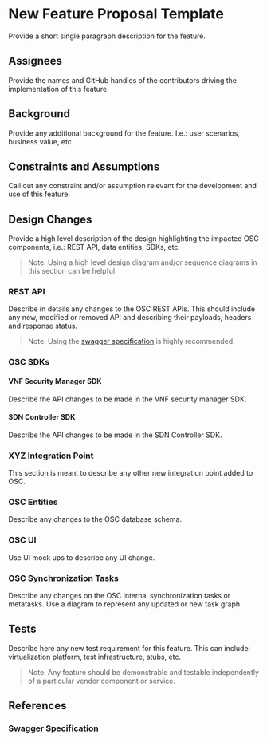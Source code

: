 # New Feature Proposal Template
Provide a short single paragraph description for the feature. 

## Assignees
Provide the names and GitHub handles of the contributors driving the implementation of this feature.

## Background
Provide any additional background for the feature. I.e.: user scenarios, business value, etc.

## Constraints and Assumptions
Call out any constraint and/or assumption relevant for the development and use of this feature. 

## Design Changes
Provide a high level description of the design highlighting the impacted OSC components, i.e.: REST API, data entities, SDKs, etc. 
> Note: Using a high level design diagram and/or sequence diagrams in this section can be helpful.

### REST API 
Describe in details any changes to the OSC REST APIs. This should include any new, modified or removed API and describing their payloads, headers and response status.
> Note: Using the [swagger specification](#swagger-specification) is highly recommended.

### OSC SDKs

#### VNF Security Manager SDK
Describe the API changes to be made in the VNF security manager SDK. 

#### SDN Controller SDK
Describe the API changes to be made in the SDN Controller SDK. 

### XYZ Integration Point
This section is meant to describe any other new integration point added to OSC.

### OSC Entities 
Describe any changes to the OSC database schema.

### OSC UI
Use UI mock ups to describe any UI change.

### OSC Synchronization Tasks
Describe any changes on the OSC internal synchronization tasks or metatasks. Use a diagram to represent any updated or new task graph.

## Tests
Describe here any new test requirement for this feature. This can include: virtualization platform, test infrastructure, stubs, etc. 
> Note: Any feature should be demonstrable and testable independently of a particular vendor component or service. 

## References
### [Swagger Specification](http://swagger.io/specification/)


